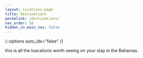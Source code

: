 ```yaml
---
layout: locations-page
title: Destinations
permalink: /destinations/
nav_order: 10
hidden_in_main_nav: false
---
```

{::options auto_ids="false" /}

this is all the loacations worth seeing on your stay in the Bahamas.

<!-- \* at gun point. -->
